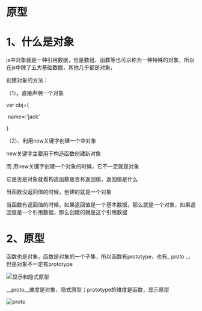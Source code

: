 # 原型

# 1、什么是对象

js中对象就是一种引用数据，但是数组、函数等也可以称为一种特殊的对象，所以在js中除了五大基础数据，其他几乎都是对象，

创建对象的方法：

（1）。直接声明一个对象

var obj={

​    name=:'jack'

}

（2）、利用new关键字创建一个空对象

new关键字主要用于构造函数创建新对象

而 用new关键字创建一个对象的时候，它不一定就是对象

它是否是对象就看构造函数是否有返回值，返回值是什么

当函数没返回值的时候，创建的就是一个对象

当函数有返回值的时候，如果返回值是一个基本数据，那么就是一个对象，如果返回值是一个引用数据，那么创建的就是这个引用数据


# 2、原型

函数也是对象，函数是对象的一个子集，所以函数有prototype，也有_ _proto_ _，但是对象不一定有prototype

![显示和隐式原型](C:\Users\86173\Desktop\vue\笔记\images\显示和隐式原型.jpg)

__proto__维度是对象，隐式原型；prototype的维度是函数，显示原型

![proto](C:\Users\86173\Desktop\vue\笔记\images\proto.png)